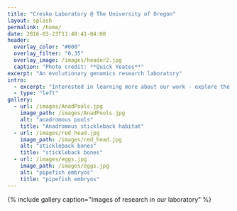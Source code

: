 ```yaml
---
title: "Cresko Laboratory @ The University of Oregon"
layout: splash
permalink: /home/
date: 2016-03-23T11:48:41-04:00
header:
  overlay_color: "#000"
  overlay_filter: "0.35"
  overlay_image: /images/header2.jpg
  caption: "Photo credit: **Quick Yeates**"
excerpt: "An evolutionary genomics research laboratory"
intro:
  - excerpt: "Interested in learning more about our work - explore the links above"
  - type: "left"
gallery:
  - url: /images/AnadPools.jpg
    image_path: /images/AnadPools.jpg
    alt: "anadromous pools"
    title: "Anadromous stickleback habitat"
  - url: /images/red_head.jpg
    image_path: /images/red_head.jpg
    alt: "stickleback bones"
    title: "stickleback bones"
  - url: /images/eggs.jpg
    image_path: /images/eggs.jpg
    alt: "pipefish embryos"
    title: "pipefish embryos"
---
```


{% include gallery caption="Images of research in our laboratory" %}